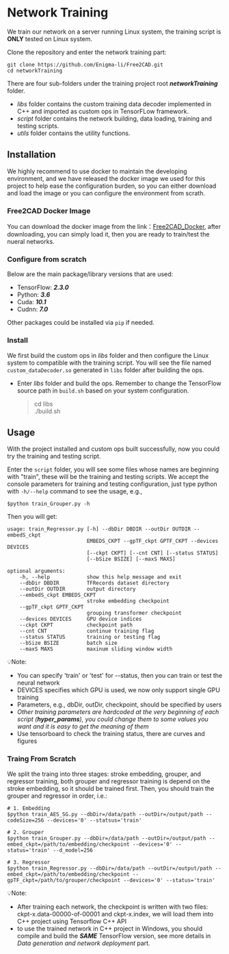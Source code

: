 # Network Training

We train our network on a server running Linux system, the training script is **ONLY** tested on Linux system.

Clone the repository and enter the network training part:

    git clone https://github.com/Enigma-li/Free2CAD.git
    cd networkTraining

There are four sub-folders under the training project root ***networkTraining*** folder.
* *libs* folder contains the custom training data decoder implemented in C++ and imported as custom ops in TensorFLow framework.
* *script* folder contains the network building, data loading, training and testing scripts.
* *utils* folder contains the utility functions.


##  Installation

We highly recommend to use docker to maintain the developing environment, and we have released the docker image we used for this project to help ease the configuration burden, so you can either download and load the image or you can configure the environment from scrath.

### Free2CAD Docker Image

You can download the docker image from the link：[Free2CAD_Docker](https://github.com/Enigma-li/Free2CAD), after downloading, you can simply load it, then you are ready to train/test the nueral networks.

### Configure from scratch

Below are the main package/library versions that are used:

* TensorFlow: ***2.3.0***
* Python: ***3.6***
* Cuda: ***10.1***
* Cudnn: ***7.0***

Other packages could be installed via `pip` if needed.

### Install

We first build the custom ops in *libs* folder and then configure the Linux system to compatible with the training script. You will see the file named `custom_dataDecoder.so` generated in `libs` folder after building the ops.

* Enter *libs* folder and build the ops. Remember to change the TensorFlow source path in `build.sh` based on your system configuration.
  > cd libs <br /> ./build.sh

## Usage
With the project installed and custom ops built successfully, now you could try the training and testing script.

Enter the `script` folder, you will see some files whose names are beginning with "train", these will be the training and testing scripts. We accept the console parameters for training and testing configuration, just type python with `-h/--help` command to see the usage, e.g., 

    $python train_Grouper.py -h

Then you will get:

    usage: train_Regressor.py [-h] --dbDir DBDIR --outDir OUTDIR --embedS_ckpt
                              EMBEDS_CKPT --gpTF_ckpt GPTF_CKPT --devices DEVICES
                              [--ckpt CKPT] [--cnt CNT] [--status STATUS]
                              [--bSize BSIZE] [--maxS MAXS]

    optional arguments:
        -h, --help            show this help message and exit
        --dbDir DBDIR         TFRecords dataset directory
        --outDir OUTDIR       output directory
        --embedS_ckpt EMBEDS_CKPT
                              stroke embedding checkpoint
        --gpTF_ckpt GPTF_CKPT 
                              grouping transformer checkpoint
        --devices DEVICES     GPU device indices
        --ckpt CKPT           checkpoint path
        --cnt CNT             continue training flag
        --status STATUS       training or testing flag
        --bSize BSIZE         batch size
        --maxS MAXS           maxinum sliding window width

💡Note:
* You can specify 'train' or 'test' for --status, then you can train or test the neural network
* DEVICES specifies which GPU is used, we now only support single GPU training
* Parameters, e.g., dbDir, outDir, checkpoint, should be specified by users
* *Other training parameters are hardcoded at the very beginning of each script (**hyper_params**), you could change them to some values you want and it is easy to get the meaning of them*
* Use tensorboard to check the training status, there are curves and figures


### Traing From Scratch

We split the traing into three stages: stroke embedding, grouper, and regressor training, both grouper and regressor training is depend on the stroke embedding, so it should be trained first. Then, you should train the grouper and regressor in order, i.e.:

    # 1. Embedding
    $python train_AES_SG.py --dbDir=/data/path --outDir=/output/path --codeSize=256 --devices='0' --statsus='train'

    # 2. Grouper
    $python train_Grouper.py --dbDir=/data/path --outDir=/output/path --embed_ckpt=/path/to/embedding/checkpoint --devices='0' --status='train' --d_model=256

    # 3. Regressor
    $python train_Regressor.py --dbDir=/data/path --outDir=/output/path --embed_ckpt=/path/to/embedding/checkpoint --gpTF_ckpt=/path/to/grouper/checkpoint --devices='0' --status='train' 

💡Note:
* After training each network, the checkpoint is written with two files: ckpt-x.data-00000-of-00001 and ckpt-x.index, we will load them into C++ project using Tensorflow C++ API
* to use the trained network in C++ project in Windows, you should compile and build the ***SAME*** TensorFlow version, see more details in *Data generation and network deployment* part.
